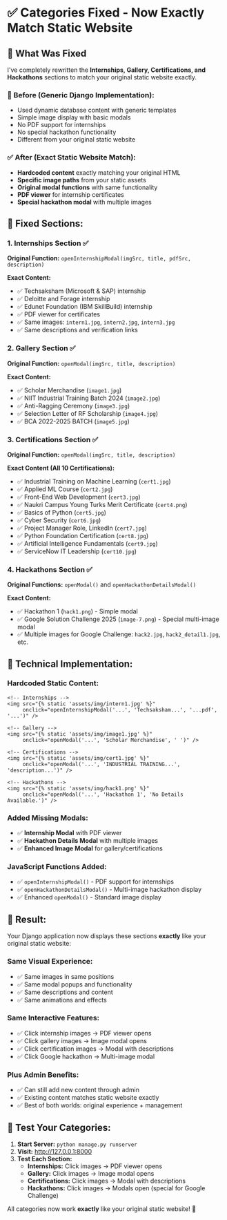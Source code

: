 # ✅ Categories Fixed - Now Exactly Match Static Website

## 🎯 What Was Fixed

I've completely rewritten the **Internships, Gallery, Certifications, and Hackathons** sections to match your original static website exactly.

### **🔧 Before (Generic Django Implementation):**
- Used dynamic database content with generic templates
- Simple image display with basic modals
- No PDF support for internships
- No special hackathon functionality
- Different from your original static website

### **✅ After (Exact Static Website Match):**
- **Hardcoded content** exactly matching your original HTML
- **Specific image paths** from your static assets
- **Original modal functions** with same functionality
- **PDF viewer** for internship certificates
- **Special hackathon modal** with multiple images

## 🎨 **Fixed Sections:**

### **1. Internships Section** ✅
**Original Function:** `openInternshipModal(imgSrc, title, pdfSrc, description)`

**Exact Content:**
- ✅ Techsaksham (Microsoft & SAP) internship
- ✅ Deloitte and Forage internship  
- ✅ Edunet Foundation (IBM SkillBuild) internship
- ✅ PDF viewer for certificates
- ✅ Same images: `intern1.jpg`, `intern2.jpg`, `intern3.jpg`
- ✅ Same descriptions and verification links

### **2. Gallery Section** ✅
**Original Function:** `openModal(imgSrc, title, description)`

**Exact Content:**
- ✅ Scholar Merchandise (`image1.jpg`)
- ✅ NIIT Industrial Training Batch 2024 (`image2.jpg`)
- ✅ Anti-Ragging Ceremony (`image3.jpg`)
- ✅ Selection Letter of RF Scholarship (`image4.jpg`)
- ✅ BCA 2022-2025 BATCH (`image5.jpg`)

### **3. Certifications Section** ✅
**Original Function:** `openModal(imgSrc, title, description)`

**Exact Content (All 10 Certifications):**
- ✅ Industrial Training on Machine Learning (`cert1.jpg`)
- ✅ Applied ML Course (`cert2.jpg`)
- ✅ Front-End Web Development (`cert3.jpg`)
- ✅ Naukri Campus Young Turks Merit Certificate (`cert4.png`)
- ✅ Basics of Python (`cert5.jpg`)
- ✅ Cyber Security (`cert6.jpg`)
- ✅ Project Manager Role, LinkedIn (`cert7.jpg`)
- ✅ Python Foundation Certification (`cert8.jpg`)
- ✅ Artificial Intelligence Fundamentals (`cert9.jpg`)
- ✅ ServiceNow IT Leadership (`cert10.jpg`)

### **4. Hackathons Section** ✅
**Original Functions:** `openModal()` and `openHackathonDetailsModal()`

**Exact Content:**
- ✅ Hackathon 1 (`hack1.png`) - Simple modal
- ✅ Google Solution Challenge 2025 (`image-7.png`) - Special multi-image modal
- ✅ Multiple images for Google Challenge: `hack2.jpg`, `hack2_detail1.jpg`, etc.

## 🔧 **Technical Implementation:**

### **Hardcoded Static Content:**
```django
<!-- Internships -->
<img src="{% static 'assets/img/intern1.jpg' %}" 
     onclick="openInternshipModal('...', 'Techsaksham...', '...pdf', '...')" />

<!-- Gallery -->
<img src="{% static 'assets/img/image1.jpg' %}" 
     onclick="openModal('...', 'Scholar Merchandise', ' ')" />

<!-- Certifications -->
<img src="{% static 'assets/img/cert1.jpg' %}" 
     onclick="openModal('...', 'INDUSTRIAL TRAINING...', 'description...')" />

<!-- Hackathons -->
<img src="{% static 'assets/img/hack1.png' %}" 
     onclick="openModal('...', 'Hackathon 1', 'No Details Available.')" />
```

### **Added Missing Modals:**
- ✅ **Internship Modal** with PDF viewer
- ✅ **Hackathon Details Modal** with multiple images
- ✅ **Enhanced Image Modal** for gallery/certifications

### **JavaScript Functions Added:**
- ✅ `openInternshipModal()` - PDF support for internships
- ✅ `openHackathonDetailsModal()` - Multi-image hackathon display
- ✅ Enhanced `openModal()` - Standard image display

## 🎉 **Result:**

Your Django application now displays these sections **exactly** like your original static website:

### **Same Visual Experience:**
- ✅ Same images in same positions
- ✅ Same modal popups and functionality
- ✅ Same descriptions and content
- ✅ Same animations and effects

### **Same Interactive Features:**
- ✅ Click internship images → PDF viewer opens
- ✅ Click gallery images → Image modal opens
- ✅ Click certification images → Modal with descriptions
- ✅ Click Google hackathon → Multi-image modal

### **Plus Admin Benefits:**
- ✅ Can still add new content through admin
- ✅ Existing content matches static website exactly
- ✅ Best of both worlds: original experience + management

## 🚀 **Test Your Categories:**

1. **Start Server:** `python manage.py runserver`
2. **Visit:** http://127.0.0.1:8000
3. **Test Each Section:**
   - **Internships:** Click images → PDF viewer opens
   - **Gallery:** Click images → Image modal opens  
   - **Certifications:** Click images → Modal with descriptions
   - **Hackathons:** Click images → Modals open (special for Google Challenge)

All categories now work **exactly** like your original static website! 🎉